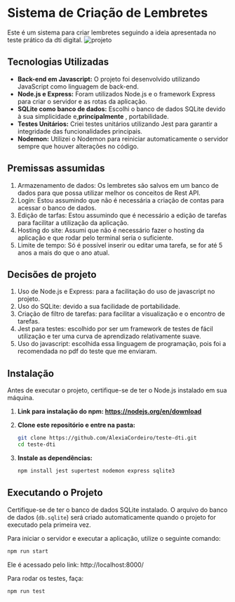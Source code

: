 # Sistema de Criação de Lembretes

Este é um sistema para criar lembretes seguindo a ideia apresentada no teste prático da dti digital.
![projeto](https://github.com/AlexiaCordeiro/teste-dti/assets/84211729/75e206e4-7fd7-4d96-883b-87fd2c38bae7)

## Tecnologias Utilizadas

- **Back-end em Javascript:** O projeto foi desenvolvido utilizando JavaScript como linguagem de back-end.
- **Node.js e Express:** Foram utilizados Node.js e o framework Express para criar o servidor e as rotas da aplicação.
- **SQLite como banco de dados:** Escolhi o banco de dados SQLite devido à sua simplicidade e,**principalmente** , portabilidade.
- **Testes Unitários:** Criei testes unitários utilizando Jest para garantir a integridade das funcionalidades principais.
- **Nodemon:** Utilizei o Nodemon para reiniciar automaticamente o servidor sempre que houver alterações no código.

## Premissas assumidas
1. Armazenamento de dados: Os lembretes são salvos em um banco de dados para que possa utilizar melhor os conceitos de Rest API.
2. Login: Estou assumindo que não é necessária a criação de contas para acessar o banco de dados.
3. Edição de tarfas: Estou assumindo que é necessário a edição de tarefas para facilitar a utilização da aplicação.
4. Hosting do site: Assumi que não é necessário fazer o hosting da aplicação e que rodar pelo terminal seria o suficiente.
5. Limite de tempo: Só é possível inserir ou editar uma tarefa, se for até 5 anos a mais do que o ano atual.

## Decisões de projeto
1. Uso de Node.js e Express: para a facilitação do uso de javascript no projeto.
2. Uso do SQLite: devido a sua facilidade de portabilidade.
3. Criação de filtro de tarefas: para facilitar a visualização e o encontro de tarefas.
4. Jest para testes: escolhido por ser um framework de testes de fácil utilização e ter uma curva de aprendizado relativamente suave.
5. Uso do javascript: escolhida essa linguagem de programação, pois foi a recomendada no pdf do teste que me enviaram.

## Instalação

Antes de executar o projeto, certifique-se de ter o Node.js instalado em sua máquina.
1. **Link para instalação do npm: https://nodejs.org/en/download**
2. **Clone este repositório e entre na pasta:**

    ```bash
    git clone https://github.com/AlexiaCordeiro/teste-dti.git
    cd teste-dti
    ```

2. **Instale as dependências:**

    ```bash
    npm install jest supertest nodemon express sqlite3
    ```

## Executando o Projeto

Certifique-se de ter o banco de dados SQLite instalado. O arquivo do banco de dados (`db.sqlite`) será criado automaticamente quando o projeto for executado pela primeira vez.

Para iniciar o servidor e executar a aplicação, utilize o seguinte comando:

```bash
npm run start
```
Ele é acessado pelo link: http://localhost:8000/

Para rodar os testes, faça:

```bash
npm run test
```
